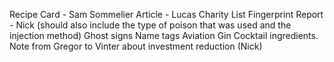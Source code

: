 Recipe Card - Sam
Sommelier Article - Lucas
Charity List
Fingerprint Report - Nick (should also include the type of poison that was used and the injection method)
Ghost signs
Name tags
Aviation Gin
Cocktail ingredients.
Note from Gregor to Vinter about investment reduction (Nick)